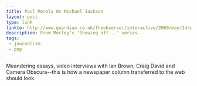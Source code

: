```yaml
---
title: Paul Morely On Michael Jackson
layout: post
type: link
linkto: http://www.guardian.co.uk/theobserver/interactive/2009/may/14/paul-morley-michael-jackson
description: From Morley's 'Showing off...' series.
tags:
 - journalism
 - pop
---
```

Meandering essays, video interviews with Ian Brown, Craig David and Camera Obscura--this is how a newspaper column transferred to the web should look.